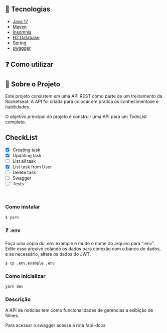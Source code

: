 ## 🚀 Tecnologias

- [Java 17](https://www.oracle.com/java/technologies/javase/jdk17-archive-downloads.html)
- [Maven](https://maven.apache.org/)
- [Insomnia](https://insomnia.rest/)
- [H2 Database](https://www.h2database.com/html/main.html)
- [Spring](https://spring.io/)
- [swagger](https://github.com/swagger-api/swagger-ui)

## ❓ Como utilizar

## 📑 Sobre o Projeto

Este projeto consistem em uma API REST como parte de um treinamento da Rocketseat. A API foi criada para colocar em pratica os conhecimentose e habilidades.

O objetivo principal do projeto é construir uma API para um TodoList completo.

## CheckList

- [x] Creating task
- [x] Updating task
- [ ] List all task
- [x] List task from User
- [ ] Delete task
- [ ] Swagger
- [ ] Tests

<br>

### Como instalar

```bash
$ yarn
```

### ❓ .env

Faça uma cópia do .env.example e mude o nome do arquivo para ".env". Edite esse arquivo colando os dados para conexão com o banco de dados, e se necessário, altere os dados do JWT.

```bash
$ cp .env.example .env
```

### Como inicializar

```bash
yarn dev
```

### Descrição

A API de noticias tem como funcionalidades de gerencias a exibição de filmes.

Para acessar o swagger acesse a rota /api-docs
